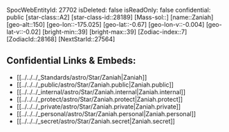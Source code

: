 ﻿---
location: [-0.67,175.025,150]
type: Star
tags:
- astro/Star

---
SpocWebEntityId: 27702
isDeleted: false
isReadOnly: false
confidential: public
[star-class::A2]
[star-class-id::28189]
[Mass-sol::]
[name::Zaniah]
[geo-alt::150]
[geo-lon::-175.025]
[geo-lat::-0.67]
[geo-lon-v::-0.004]
[geo-lat-v::-0.02]
[bright-min::39]
[bright-max::39]
[Zodiac-index::7]
[ZodiacId::28168]
[NextStarId::27564]



## Confidential Links & Embeds: 
- [[../../../_Standards/astro/Star/Zaniah|Zaniah]] 
- [[../../../_public/astro/Star/Zaniah.public|Zaniah.public]] 
- [[../../../_internal/astro/Star/Zaniah.internal|Zaniah.internal]] 
- [[../../../_protect/astro/Star/Zaniah.protect|Zaniah.protect]] 
- [[../../../_private/astro/Star/Zaniah.private|Zaniah.private]] 
- [[../../../_personal/astro/Star/Zaniah.personal|Zaniah.personal]] 
- [[../../../_secret/astro/Star/Zaniah.secret|Zaniah.secret]] 
